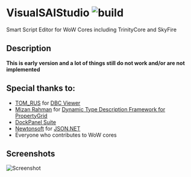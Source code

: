 # VisualSAIStudio ![build](https://travis-ci.org/BAndysc/VisualSAIStudio.svg)
Smart Script Editor for WoW Cores including TrinityCore and SkyFire

## Description
**This is early version and a lot of things still do not work and/or are not implemented**

## Special thanks to:
 - [TOM_RUS](https://github.com/tomrus88) for [DBC Viewer](https://github.com/tomrus88/dbcviewer)
 - [Mizan Rahman](http://www.codeproject.com/script/Membership/View.aspx?mid=1905946) for [Dynamic Type Description Framework for PropertyGrid](http://www.codeproject.com/Articles/415070/Dynamic-Type-Description-Framework-for-PropertyGri)
 - [DockPanel Suite](http://dockpanelsuite.com/)
 - [Newtonsoft](http://www.newtonsoft.com/json) for [JSON.NET](http://www.newtonsoft.com/json)
 - Everyone who contributes to WoW cores

## Screenshots
![Screenshot](http://i.imgur.com/OFBoFNZ.png)
